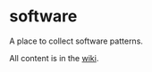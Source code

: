 # software
A place to collect software patterns. 

All content is in the [wiki](https://github.com/pattern-language/software/wiki).
